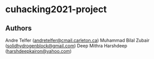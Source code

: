 # cuhacking2021-project

## Authors
Andre Telfer (andretelfer@cmail.carleton.ca)
Muhammad Bilal Zubair (solidhydrogenblock@gmail.com) 
Deep
Mithra 
Harshdeep (harshdeepkairon@yahoo.com)
